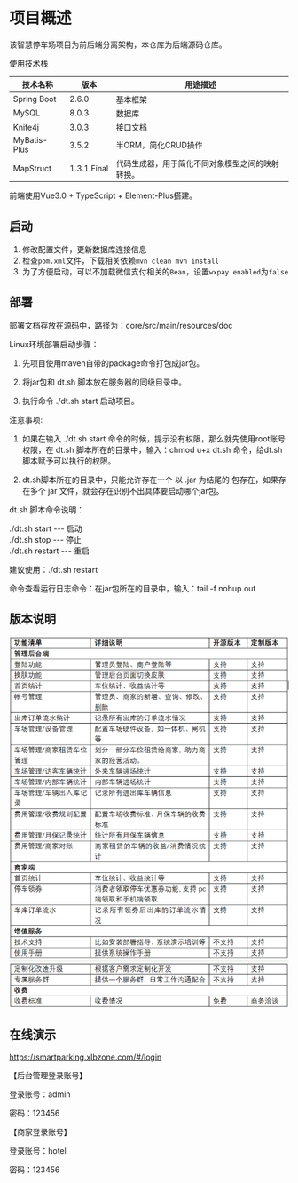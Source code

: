
# 项目概述

该智慧停车场项目为前后端分离架构，本仓库为后端源码仓库。

使用技术栈

| 技术名称       | 版本          | 用途描述                               |
|--------------|-------------|------------------------------------|
| Spring Boot  | 2.6.0       | 基本框架                               |
| MySQL        | 8.0.3       | 数据库                                |
| Knife4j      | 3.0.3       | 接口文档                               |
| MyBatis-Plus | 3.5.2       | 半ORM，简化CRUD操作                      |
| MapStruct    | 1.3.1.Final | 代码生成器，用于简化不同对象模型之间的映射转换。 |

前端使用Vue3.0 + TypeScript + Element-Plus搭建。

## 启动

1. 修改配置文件，更新数据库连接信息
2. 检查`pom.xml`文件，下载相关依赖`mvn clean mvn install`
3. 为了方便启动，可以不加载微信支付相关的`Bean`，设置`wxpay.enabled`为`false`

## 部署

部署文档存放在源码中，路径为：core/src/main/resources/doc

Linux环境部署启动步骤：

1. 先项目使用maven自带的package命令打包成jar包。

2. 将jar包和 dt.sh 脚本放在服务器的同级目录中。

3. 执行命令 ./dt.sh start 启动项目。

注意事项:  

1. 如果在输入 ./dt.sh start 命令的时候，提示没有权限，那么就先使用root账号权限，在 dt.sh 脚本所在的目录中，输入：chmod u+x dt.sh 命令，给dt.sh脚本赋予可以执行的权限。   

2. dt.sh脚本所在的目录中，只能允许存在一个 以 .jar 为结尾的 包存在，如果存在多个 jar 文件，就会存在识别不出具体要启动哪个jar包。

dt.sh 脚本命令说明：
      
./dt.sh start     ---  启动    
./dt.sh stop      ---  停止     
./dt.sh restart   ---  重启

建议使用：./dt.sh restart 

命令查看运行日志命令：在jar包所在的目录中，输入：tail -f nohup.out



## 版本说明

![输入图片说明](%E5%8A%9F%E8%83%BD%E6%B8%85%E5%8D%95.png)

## 在线演示

https://smartparking.xlbzone.com/#/login

【后台管理登录账号】

登录账号：admin

密码：123456

【商家登录账号】

登录账号：hotel

密码：123456



